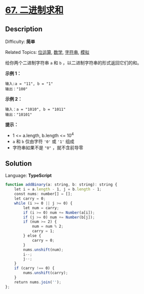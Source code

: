 # [67\. 二进制求和](https://leetcode.cn/problems/add-binary/)

## Description

Difficulty: **简单**  

Related Topics: [位运算](https://leetcode.cn/tag/bit-manipulation/), [数学](https://leetcode.cn/tag/math/), [字符串](https://leetcode.cn/tag/string/), [模拟](https://leetcode.cn/tag/simulation/)


给你两个二进制字符串 `a` 和 `b` ，以二进制字符串的形式返回它们的和。

**示例 1：**

```
输入:a = "11", b = "1"
输出："100"
```

**示例 2：**

```
输入：a = "1010", b = "1011"
输出："10101"
```

**提示：**

*   1 <= a.length, b.length <= 10<sup>4</sup>
*   `a` 和 `b` 仅由字符 `'0'` 或 `'1'` 组成
*   字符串如果不是 `"0"` ，就不含前导零


## Solution

Language: **TypeScript**

```typescript
function addBinary(a: string, b: string): string {
    let i = a.length - 1, j = b.length - 1;
    const nums: number[] = [];
    let carry = 0;
    while (i >= 0 || j >= 0) {
        let num = carry;
        if (i >= 0) num += Number(a[i]);
        if (j >= 0) num += Number(b[j]);
        if (num >= 2) {
            num = num % 2;
            carry = 1;
        } else {
            carry = 0;
        }
        nums.unshift(num);
        i--;
        j--;
    }
    if (carry !== 0) {
        nums.unshift(carry);
    }
    return nums.join('');
};
```